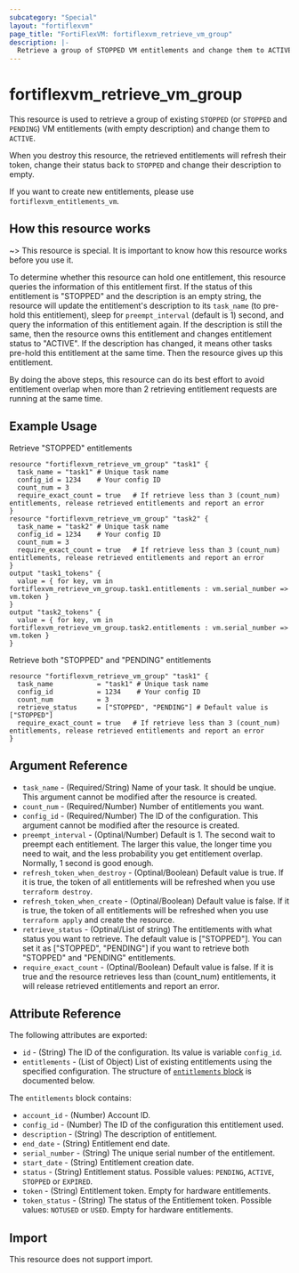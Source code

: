 ```yaml
---
subcategory: "Special"
layout: "fortiflexvm"
page_title: "FortiFlexVM: fortiflexvm_retrieve_vm_group"
description: |-
  Retrieve a group of STOPPED VM entitlements and change them to ACTIVE.
---
```


# fortiflexvm_retrieve_vm_group

This resource is used to retrieve a group of existing `STOPPED` (or `STOPPED` and `PENDING`) VM entitlements (with empty description) and change them to `ACTIVE`.

When you destroy this resource, the retrieved entitlements will refresh their token, change their status back to `STOPPED` and change their description to empty.

If you want to create new entitlements, please use `fortiflexvm_entitlements_vm`.

## How this resource works

~> This resource is special. It is important to know how this resource works before you use it.

To determine whether this resource can hold one entitlement, this resource queries the information of this entitlement first. If the status of this entitlement is "STOPPED" and the description is an empty string, the resource will update the entitlement's description to its `task_name` (to pre-hold this entitlement), sleep for `preempt_interval` (default is 1) second, and query the information of this entitlement again. If the description is still the same, then the resource owns this entitlement and changes entitlement status to "ACTIVE". If the description has changed, it means other tasks pre-hold this entitlement at the same time. Then the resource gives up this entitlement. 

By doing the above steps, this resource can do its best effort to avoid entitlement overlap when more than 2 retrieving entitlement requests are running at the same time.


## Example Usage

Retrieve "STOPPED" entitlements
```hcl
resource "fortiflexvm_retrieve_vm_group" "task1" {
  task_name = "task1" # Unique task name
  config_id = 1234    # Your config ID
  count_num = 3
  require_exact_count = true   # If retrieve less than 3 (count_num) entitlements, release retrieved entitlements and report an error
}
resource "fortiflexvm_retrieve_vm_group" "task2" {
  task_name = "task2" # Unique task name
  config_id = 1234    # Your config ID
  count_num = 3
  require_exact_count = true   # If retrieve less than 3 (count_num) entitlements, release retrieved entitlements and report an error
}
output "task1_tokens" {
  value = { for key, vm in fortiflexvm_retrieve_vm_group.task1.entitlements : vm.serial_number => vm.token }
}
output "task2_tokens" {
  value = { for key, vm in fortiflexvm_retrieve_vm_group.task2.entitlements : vm.serial_number => vm.token }
}
```

Retrieve both "STOPPED" and "PENDING" entitlements
```hcl
resource "fortiflexvm_retrieve_vm_group" "task1" {
  task_name           = "task1" # Unique task name
  config_id           = 1234    # Your config ID
  count_num           = 3
  retrieve_status     = ["STOPPED", "PENDING"] # Default value is ["STOPPED"]
  require_exact_count = true   # If retrieve less than 3 (count_num) entitlements, release retrieved entitlements and report an error
}
```

## Argument Reference

* `task_name` - (Required/String) Name of your task. It should be unqiue. This argument cannot be modified after the resource is created.
* `count_num` - (Required/Number) Number of entitlements you want.
* `config_id` - (Required/Number) The ID of the configuration. This argument cannot be modified after the resource is created.
* `preempt_interval` - (Optinal/Number) Default is 1. The second wait to preempt each entitlement. The larger this value, the longer time you need to wait, and the less probability you get entitlement overlap. Normally, 1 second is good enough.
* `refresh_token_when_destroy` - (Optinal/Boolean) Default value is true. If it is true, the token of all entitlements will be refreshed when you use `terraform destroy`.
* `refresh_token_when_create` - (Optinal/Boolean) Default value is false. If it is true, the token of all entitlements will be refreshed when you use `terraform apply` and create the resource.
* `retrieve_status` - (Optinal/List of string) The entitlements with what status you want to retrieve. The default value is ["STOPPED"]. You can set it as ["STOPPED", "PENDING"] if you want to retrieve both "STOPPED" and "PENDING" entitlements.
* `require_exact_count` - (Optinal/Boolean) Default value is false. If it is true and the resource retrieves less than (count_num) entitlements, it will release retrieved entitlements and report an error.


## Attribute Reference

The following attributes are exported:

* `id` - (String) The ID of the configuration. Its value is variable `config_id`.
* `entitlements` - (List of Object) List of existing entitlements using the specified configuration. The structure of [`entitlements` block](#nestedatt--entitlements) is documented below.

<a id="nestedatt--entitlements"></a>
The `entitlements` block contains:

* `account_id` - (Number) Account ID.
* `config_id` - (Number) The ID of the configuration this entitlement used.
* `description` - (String) The description of entitlement.
* `end_date` - (String) Entitlement end date.
* `serial_number` - (String) The unique serial number of the entitlement.
* `start_date` - (String) Entitlement creation date.
* `status` - (String) Entitlement status. Possible values: `PENDING`, `ACTIVE`, `STOPPED` or `EXPIRED`.
* `token` - (String) Entitlement token. Empty for hardware entitlements.
* `token_status` - (String) The status of the Entitlement token. Possible values: `NOTUSED` or `USED`. Empty for hardware entitlements.

## Import

This resource does not support import.